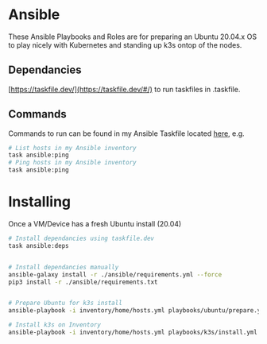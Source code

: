 # Ansible

These Ansible Playbooks and Roles are for preparing an Ubuntu 20.04.x OS to play nicely with Kubernetes and standing up k3s ontop of the nodes.

## Dependancies

[https://taskfile.dev/](https://taskfile.dev/#/) to run taskfiles in .taskfile.

## Commands

Commands to run can be found in my Ansible Taskfile located [here](https://github.com/onedr0p/home-cluster/blob/main/.taskfiles/Taskfile_ansible.yml), e.g.

```bash
# List hosts in my Ansible inventory
task ansible:ping
# Ping hosts in my Ansible inventory
task ansible:ping
```

# Installing

Once a VM/Device has a fresh Ubuntu install (20.04)

```bash
# Install dependancies using taskfile.dev
task ansible:deps


# Install dependancies manually
ansible-galaxy install -r ./ansible/requirements.yml --force
pip3 install -r ./ansible/requirements.txt


# Prepare Ubuntu for k3s install
ansible-playbook -i inventory/home/hosts.yml playbooks/ubuntu/prepare.yml

# Install k3s on Inventory
ansible-playbook -i inventory/home/hosts.yml playbooks/k3s/install.yml
```

